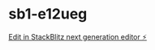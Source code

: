 # sb1-e12ueg

[Edit in StackBlitz next generation editor ⚡️](https://stackblitz.com/~/github.com/GameSpecc1/sb1-e12ueg)